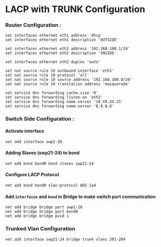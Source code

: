 # LACP with TRUNK Configuration

### Router Configuration :

~~~
set interfaces ethernet eth1 address 'dhcp'
set interfaces ethernet eth1 description 'OUTSIDE'
~~~

~~~
set interfaces ethernet eth2 address '192.168.100.1/24'
set interfaces ethernet eth2 description 'INSIDE'
~~~

~~~
set interfaces ethernet eth2 duplex 'auto'
~~~

~~~
set nat source rule 10 outbound-interface 'eth1'
set nat source rule 10 protocol 'all'
set nat source rule 10 source address '192.168.100.0/24'
set nat source rule 10 translation address 'masquerade'
~~~

~~~
set service dns forwarding cache-size '0'
set service dns forwarding listen-on 'eth2'
set service dns forwarding name-server '10.XX.XX.25'
set service dns forwarding name-server '8.8.8.8'
~~~


### Switch Side Configuration :

#### Activate interface

~~~
net add interface swp1-20
~~~

#### Adding Slaves (swp21-24) to bond

~~~
net add bond bond0 bond slaves swp21-24
~~~

#### Configure LACP Protocol

~~~
net add bond bond0 vlan-protocol 802.1ad
~~~

#### Add ``interfaces`` and ``bond`` in Bridge to make switch port communication

~~~
net add bridge bridge port swp1-20
net add bridge bridge port bond0
net add bridge bridge pvid 1
~~~

### Trunked Vlan Configuration

~~~
net add interface swp21-24 bridge trunk vlans 201-204
~~~
